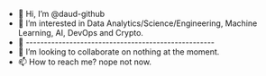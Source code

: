 - 👋 Hi, I’m @daud-github
- 👀 I’m interested in Data Analytics/Science/Engineering, Machine Learning, AI, DevOps and Crypto.
- 🌱 ----------------------------------------------------
- 💞️ I’m looking to collaborate on nothing at the moment.
- 📫 How to reach me? nope not now.

<!---
daud-github/daud-github is a ✨ special ✨ repository because its `README.md` (this file) appears on your GitHub profile.
You can click the Preview link to take a look at your changes.
--->
